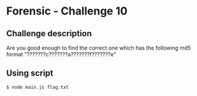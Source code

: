# Forensic - Challenge 10

## Challenge description
Are you good enough to find the correct one which has the following md5 format "???????c???????a???????f???????e"

## Using script
```
$ node main.js flag.txt
```